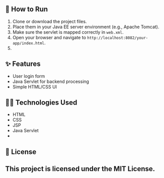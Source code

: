 ## 🔧 How to Run
1. Clone or download the project files.
2. Place them in your Java EE server environment (e.g., Apache Tomcat).
3. Make sure the servlet is mapped correctly in `web.xml`.
4. Open your browser and navigate to `http://localhost:8082/your-app/index.html`.
5. 
## ✨ Features
- User login form
- Java Servlet for backend processing
- Simple HTML/CSS UI
## 🧑‍💻 Technologies Used
- HTML
- CSS
- JSP
- Java Servlet
- 
## 📜 License
This project is licensed under the MIT License.
----

